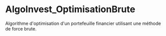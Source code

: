 # AlgoInvest_OptimisationBrute
Algorithme d'optimisation d'un portefeuille financier utilisant une méthode de force brute.
